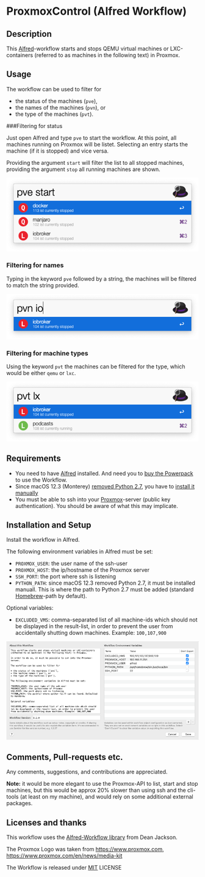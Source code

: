 # ProxmoxControl (Alfred Workflow)

## Description

This [Alfred](https://www.alfredapp.com/)-workflow starts and stops QEMU virtual machines or LXC-containers (referred to as machines in the following text) in Proxmox.

## Usage

The workflow can be used to filter for

* the status of the machines (`pve`),
* the names of the machines (`pvn`), or
* the type of the machines (`pvt`).

###Filtering for status

Just open Alfred and type `pve` to start the workflow. At this point, all machines running on Proxmox will be listet. Selecting an entry starts the machine (if it is stopped) and vice versa.

Providing the argument `start` will filter the list to all stopped machines, providing the argument `stop` all running machines are shown.

![Start](Screenshots/Start.png)

### Filtering for names

Typing in the keyword `pve` followed by a string, the machines will be filtered to match the string provided.

![Names](Screenshots/Names.png)

### Filtering for machine types

Using the keyword `pvt` the machines can be filtered for the type, which would be either `qemu` or `lxc`.

![Types](Screenshots/Types.png)

## Requirements

* You need to have [Alfred](https://www.alfredapp.com/) installed. And need you to [buy the Powerpack](https://buy.alfredapp.com/) to use the Workflow.
* Since macOS 12.3 (Monterey) [removed Python 2.7](https://developer.apple.com/documentation/macos-release-notes/macos-12_3-release-notes#Python), you have to [install it manually](https://www.alfredapp.com/help/kb/python-2-monterey/)
* You must be able to ssh into your [Proxmox](https://www.proxmox.com/en/proxmox-ve)-server (public key authentication). You should be aware of what this may implicate.

## Installation and Setup

Install the workflow in Alfred.

The following environment variables in Alfred must be set:

* `PROXMOX_USER`: the user name of the ssh-user
* `PROXMOX_HOST`: the ip/hostname of the Proxmox server
* `SSH_PORT`: the port where ssh is listening
* `PYTHON_PATH`: since macOS 12.3 removed Python 2.7, it must be installed manuall. This is where the path to Python 2.7 must be added (standard [Homebrew](http://brew.sh)-path by default).

Optional variables:

* `EXCLUDED_VMS`: comma-separated list of all machine-ids which should not be displayed in the result-list, in order to prevent the user from accidentally shutting down machines. 
  Example: `100,107,900`

![Variables](Screenshots/Variables.png)



## Comments, Pull-requests etc.

Any comments, suggestions, and contributions are appreciated.

**Note:** it would be more elegant to use the Proxmox-API to list, start and stop machines, but this would be approx 20% slower than using ssh and the cli-tools (at least on my machine), and would rely on some additional external packages.

## Licenses and thanks

This workflow uses the [Alfred-Workflow library](https://www.deanishe.net/alfred-workflow/index.html) from Dean Jackson.

The Proxmox Logo was taken from https://www.proxmox.com, https://www.proxmox.com/en/news/media-kit

The Workflow is released under [MIT](http://rem.mit-license.org/) LICENSE